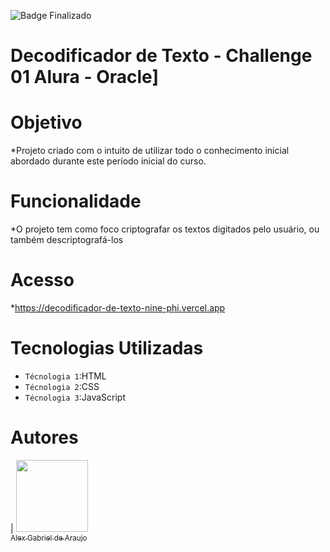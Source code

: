 ![Badge Finalizado](http://img.shields.io/static/v1?label=STATUS&message=%20Finalizado&color=GREEN&style=for-the-badge)

# Decodificador de Texto - Challenge 01 Alura - Oracle]
# Objetivo
*Projeto criado com o intuito de utilizar todo o conhecimento inicial abordado durante este período inicial do curso.
# Funcionalidade
*O projeto tem como foco criptografar os textos digitados pelo usuário, ou também descriptografá-los
# Acesso
*https://decodificador-de-texto-nine-phi.vercel.app
# Tecnologias Utilizadas
- `Técnologia 1`:HTML
- `Técnologia 2`:CSS
- `Técnologia 3`:JavaScript
# Autores

| [<img loading="lazy" src="https://avatars.githubusercontent.com/u/104734641?s=400&v=4" width=115><br><sub>Alex Gabriel de Araujo](https://github.com/Xelalinha) 
